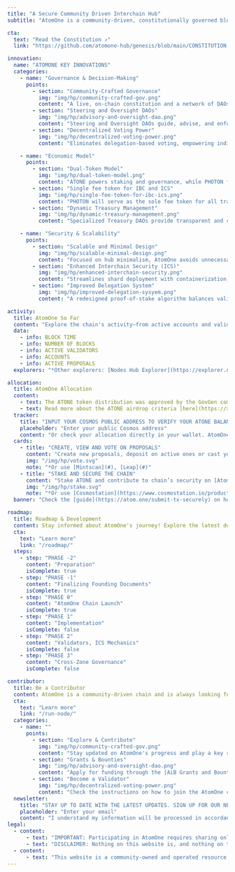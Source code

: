 ```yaml
---
title: "A Secure Community Driven Interchain Hub"
subtitle: "AtomOne is a community-driven, constitutionally governed blockchain designed to prioritize security, decentralization, and innovation within the Cosmos ecosystem. Serving as a minimal fork of the Cosmos Hub, it supports IBC and ICS for scalable interchain solutions."

cta:
  text: "Read the Constitution ↗"
  link: "https://github.com/atomone-hub/genesis/blob/main/CONSTITUTION.md"

innovation:
  name: "ATOMONE KEY INNOVATIONS"
  categories:
    - name: "Governance & Decision-Making"
      points:
        - section: "Community-Crafted Governance"
          img: "img/hp/community-crafted-gov.png"
          content: "A live, on-chain constitution and a network of DAOs ensure transparent, community-driven decision-making."
        - section: "Steering and Oversight DAOs"
          img: "img/hp/advisory-and-oversight-dao.png"
          content: "Steering and Oversight DAOs guide, advise, and enforce compliance with AtomOne's Constitution and community-defined principles."
        - section: "Decentralized Voting Power"
          img: "img/hp/decentralized-voting-power.png"
          content: "Eliminates delegation-based voting, empowering individual stakers and preventing centralization of governance by validators."

    - name: "Economic Model"
      points:
        - section: "Dual-Token Model"
          img: "img/hp/dual-token-model.png"
          content: "ATONE powers staking and governance, while PHOTON fuels transaction fees and interchain payments, ensuring a secure and efficient chain economy."
        - section: "Single fee token for IBC and ICS"
          img: "img/hp/single-fee-token-for-ibc-ics.png"
          content: "PHOTON will serve as the sole fee token for all transactions on the root and core shards, as well as for Inter-Blockchain Communication (IBC) and Interchain Security (ICS) payments."
        - section: "Dynamic Treasury Management"
          img: "img/hp/dynamic-treasury-management.png"
          content: "Specialized Treasury DAOs provide transparent and collective fund management for sustainable ecosystem growth."

    - name: "Security & Scalability"
      points:
        - section: "Scalable and Minimal Design"
          img: "img/hp/scalable-minimal-design.png"
          content: "Focused on hub minimalism, AtomOne avoids unnecessary complexity to optimize scalability, interoperability, and long-term sustainability."
        - section: "Enhanced Interchain Security (ICS)"
          img: "img/hp/enhanced-interchain-security.png"
          content: "Streamlines shard deployment with containerization, focusing consumer chains on application logic while AtomOne ensures consensus and networking."
        - section: "Improved Delegation System"
          img: "img/hp/improved-delegation-sysyem.png"
          content: "A redesigned proof-of-stake algorithm balances validator voting power, boosts decentralization, and strengthens interchain security."

activity:
  title: AtomOne So Far
  content: "Explore the chain's activity—from active accounts and validators to new and existing proposals. Learn more on [Mintscan](https://www.mintscan.io/atomone)*"
  data:
    - info: BLOCK TIME
    - info: NUMBER OF BLOCKS
    - info: ACTIVE VALIDATORS
    - info: ACCOUNTS
    - info: ACTIVE PROPOSALS
  explorers: "*Other explorers: [Nodes Hub Explorer](https://explorer.nodeshub.online/atomone/staking), [Valoper Explorer](https://atomone.valopers.com/), [Nodeist Explorer](https://explorer.ist/atomone)"

allocation:
  title: AtomOne Allocation
  content:
    - text: The ATONE token distribution was approved by the GovGen community with a 40.56% vote turnout, resulting in the allocation of 96,997,800 ATONE tokens to 1,128,299 Cosmos Hub (ATOM) addresses.
    - text: Read more about the ATONE airdrop criteria [here](https://x.com/_atomone/status/1852103987950162034)
  tracker:
    title: "INPUT YOUR COSMOS PUBLIC ADDRESS TO VERIFY YOUR ATONE BALANCE"
    placeholder: "Enter your public Cosmos address"
    content: "Or check your allocation directly in your wallet. AtomOne is compatible with [Cosmostation](https://www.cosmostation.io/products/cosmostation_extension), [Leap](https://www.leapwallet.io/download), [Keplr](https://www.keplr.app/) (*add AtomOne chain on [chain registry page](https://chains.keplr.app/)) and more."
  cards:
    - title: "CREATE, VIEW AND VOTE ON PROPOSALS"
      content: "Create new proposals, deposit on active ones or cast your vote on [AtomOne Governance dApp](https://gov.atom.one/)*"
      img: "/img/hp/vote.svg"
      note: "*Or use [Mintscan](#), [Leap](#)"
    - title: "STAKE AND SECURE THE CHAIN"
      content: "Stake ATONE and contribute to chain’s security on [AtomOne Staking dApp](https://staking.atom.one/)*"
      img: "/img/hp/stake.svg"
      note: "*Or use [Cosmostation](https://www.cosmostation.io/products/cosmostation_extension), [Leap](https://www.leapwallet.io/download), [Keplr](https://www.keplr.app/)"
  banner: "Check the [guide](https://atom.one/submit-tx-securely) on how to submit transactions securely on the AtomOne chain"

roadmap:
  title: Roadmap & Development
  content: Stay informed about AtomOne's journey! Explore the latest developments, track key milestones, and discover what’s next on its roadmap. Dive into the details of how AtomOne is evolving to shape the future of decentralized governance and interchain innovation.
  cta:
    text: "Learn more"
    link: "/roadmap/"
  steps:
    - step: "PHASE -2"
      content: "Preparation"
      isComplete: true
    - step: "PHASE -1"
      content: "Finalizing Founding Documents"
      isComplete: true
    - step: "PHASE 0"
      content: "AtomOne Chain Launch"
      isComplete: true
    - step: "PHASE 1"
      content: "Implementation"
      isComplete: false
    - step: "PHASE 2"
      content: "Validators, ICS Mechanics"
      isComplete: false
    - step: "PHASE 3"
      content: "Cross-Zone Governance"
      isComplete: false

contributor:
  title: Be a Contributor
  content: AtomOne is a community-driven chain and is always looking for passionate contributors to shape its future. Join the AtomOne community in building a secure, decentralized, and community-driven blockchain!
  cta:
    text: "Learn more"
    link: "/run-node/"
  categories:
    - name: ""
      points:
        - section: "Explore & Contribute"
          img: "img/hp/community-crafted-gov.png"
          content: "Stay updated on AtomOne's progress and play a key role in contributing to the [AtomOne GitHub repository](https://github.com/atomone-hub)."
        - section: "Grants & Bounties"
          img: "img/hp/advisory-and-oversight-dao.png"
          content: "Apply for funding through the [AiB Grants and Bounties Program](https://github.com/allinbits/grants/tree/main/AiB-BUIDL-Grants-and-Bounties-program) to support your contributions to AtomOne’s development."
        - section: "Become a Validator"
          img: "img/hp/decentralized-voting-power.png"
          content: "Check the instructions on how to join the AtomOne chain and become an [AtomOne validator here](/run-node/)."
  newsletter:
    title: "STAY UP TO DATE WITH THE LATEST UPDATES. SIGN UP FOR OUR NEWSLETTER."
    placeholder: "Enter your email"
    content: "I understand my information will be processed in accordance with the [Privacy Policy](/privacy/), and I agree to the [Terms of Service](/terms/)."
legal:
  - content:
      - text: "IMPORTANT: Participating in AtomOne requires sharing only your public keys, NOT your private keys. In connection with AtomOne, you should never be asked to share your private key or any seed or recovery phrase. This means that you should never be contacted by email, phone call, or other form of messaging, nor receive instructions or a request to share your private key or seed or recovery phrase. Any request for your private key or seed or recovery phrase should alert you immediately to potential fraud. Beware of bad actors who seek to obtain access to your wallet or digital identity. Keeping your private key and seed or recovery phrases secure is critically important, and failure to do so could result in theft of your digital identity and loss of whatever you may own, including digital assets, that are associated with your digital identity. Certain statements included on this website (or in any linked materials) are forward-looking statements. Please visit the [Terms of Service](/terms/) page for further details about eligibility and your usage of the AtomOne website."
      - text: "DISCLAIMER: Nothing on this website is, and nothing on this website is intended to be, an offer of tokens or securities."
  - content:
      - text: "This website is a community-owned and operated resource, created and maintained by All in Bits (AiB), a contributing member of the AtomOne ecosystem. It is not an official website of AtomOne, and the information contained within does not represent the official views, decisions, or governance of the AtomOne community or its DAOs. The content and opinions expressed herein are those of the AiB. Use of this website is at your own discretion, and no guarantees are made regarding the accuracy, completeness, or reliability of the information provided."
---
```

